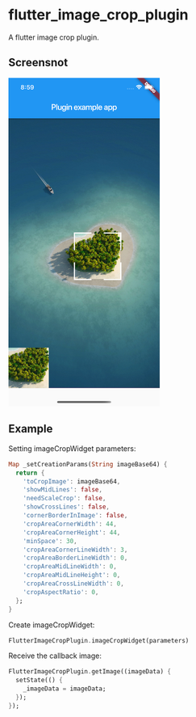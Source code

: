 <!--
 * @Author: Ning
 * @Date: 2019-12-05 17:12:41
 * @LastEditTime: 2019-12-10 10:23:53
 * @LastEditors: Please set LastEditors
 * @Description: Flutter Image Crop Plugin
 * @FilePath: /flutter_image_crop_plugin/README.md
 -->
# flutter_image_crop_plugin

A flutter image crop plugin.

## Screensnot
<img src="https://github.com/NingLi-iOSer/flutter_image_crop_plugin/blob/master/preview.png" width="300">

## Example

Setting imageCropWidget parameters:
```dart
Map _setCreationParams(String imageBase64) {
  return {
    'toCropImage': imageBase64,
    'showMidLines': false,
    'needScaleCrop': false,
    'showCrossLines': false,
    'cornerBorderInImage': false,
    'cropAreaCornerWidth': 44,
    'cropAreaCornerHeight': 44,
    'minSpace': 30,
    'cropAreaCornerLineWidth': 3,
    'cropAreaBorderLineWidth': 0,
    'cropAreaMidLineWidth': 0,
    'cropAreaMidLineHeight': 0,
    'cropAreaCrossLineWidth': 0,
    'cropAspectRatio': 0,
  };
}
```

Create imageCropWidget:
```dart
FlutterImageCropPlugin.imageCropWidget(parameters)
```

Receive the callback image:
```dart
FlutterImageCropPlugin.getImage((imageData) {
  setState(() {
    _imageData = imageData;
  });
});
```